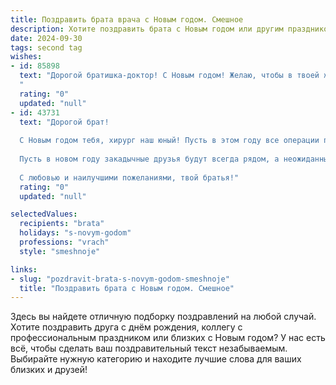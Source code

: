 ```yaml
---
title: Поздравить брата врача с Новым годом. Смешное
description: Хотите поздравить брата с Новым годом или другим праздником? Наш ИИ создаст незабываемое поздравление, а вы обязательно выделитесь среди других.  
date: 2024-09-30
tags: second tag
wishes:
- id: 85898
  text: "Дорогой братишка-доктор! С Новым годом! Желаю, чтобы в твоей жизни было как можно меньше пациентов, а если и были, то только благодарных и здоровых (ну, или хотя бы быстро выздоравливающих, чтобы ты мог отдохнуть и отметить все последующие праздники!). Пусть твой халат не будет пахнуть кофе и усталостью, а твой рабочий стол – не переполнен бумагами, только шоколадками и конфетками!  Пусть Новый год принесет тебе кучу здоровья, счастья и, конечно же,  хорошего отдыха!
  "
  rating: "0"
  updated: "null"
- id: 43731
  text: "Дорогой брат!
  
  С Новым годом тебя, хирург наш юный! Пусть в этом году все операции проходят как по маслу, а пациенты выздоравливают быстрее, чем ты успеваешь выпить свой кофе! Желаю, чтобы твоя жизнь была не из рентгена, а как из волшебной сказки — яркой, насыщенной и полной счастья!
  
  Пусть в новом году закадычные друзья будут всегда рядом, а неожиданные «смешные» диагнозы попадаются лишь в шутках! Не забывай, что здоровье — это не только отсутствие болезни, но и возможность весело проводить время с родными. Поэтому назначай себе выходные, чтобы мы могли праздновать все достойные поводы, а не только «среду»!
  
  С любовью и наилучшими пожеланиями, твой братья!"
  rating: "0"
  updated: "null"

selectedValues:
  recipients: "brata"
  holidays: "s-novym-godom"
  professions: "vrach"
  style: "smeshnoje"

links:
- slug: "pozdravit-brata-s-novym-godom-smeshnoje"
  title: "Поздравить брата с Новым годом. Смешное"
---
```


Здесь вы найдете отличную подборку поздравлений на любой случай.
Хотите поздравить друга с днём рождения, коллегу с профессиональным праздником или близких с Новым годом? У нас есть всё, чтобы сделать ваш поздравительный текст незабываемым. Выбирайте нужную категорию и находите лучшие слова для ваших близких и друзей!
